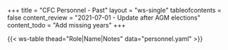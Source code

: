 +++
title = "CFC Personnel - Past"
layout = "ws-single"
tableofcontents = false
content_review = "2021-07-01 - Update after AGM elections"
content_todo = "Add missing years"
+++

{{< ws-table thead="Role|Name|Notes" data="personnel.yaml" >}}
